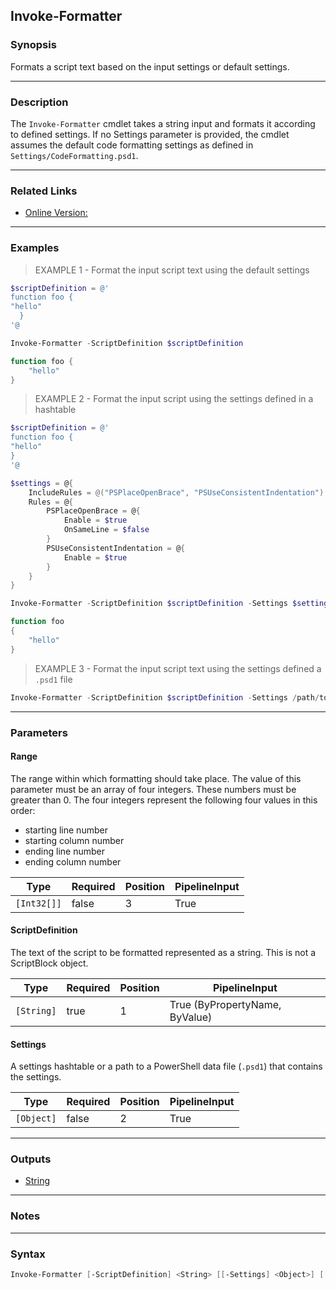 Invoke-Formatter
----------------

### Synopsis
Formats a script text based on the input settings or default settings.

---

### Description

The `Invoke-Formatter` cmdlet takes a string input and formats it according to defined settings. If no Settings parameter is provided, the cmdlet assumes the default code formatting settings as defined in `Settings/CodeFormatting.psd1`.

---

### Related Links
* [Online Version:](https://learn.microsoft.com/powershell/module/psscriptanalyzer/invoke-formatter?view=ps-modules&wt.mc_id=ps-gethelp)

---

### Examples
> EXAMPLE 1 - Format the input script text using the default settings

```PowerShell
$scriptDefinition = @'
function foo {
"hello"
  }
'@

Invoke-Formatter -ScriptDefinition $scriptDefinition

function foo {
    "hello"
}
```
> EXAMPLE 2 - Format the input script using the settings defined in a hashtable

```PowerShell
$scriptDefinition = @'
function foo {
"hello"
}
'@

$settings = @{
    IncludeRules = @("PSPlaceOpenBrace", "PSUseConsistentIndentation")
    Rules = @{
        PSPlaceOpenBrace = @{
            Enable = $true
            OnSameLine = $false
        }
        PSUseConsistentIndentation = @{
            Enable = $true
        }
    }
}

Invoke-Formatter -ScriptDefinition $scriptDefinition -Settings $settings

function foo
{
    "hello"
}
```
> EXAMPLE 3 - Format the input script text using the settings defined a `.psd1` file

```PowerShell
Invoke-Formatter -ScriptDefinition $scriptDefinition -Settings /path/to/settings.psd1
```

---

### Parameters
#### **Range**
The range within which formatting should take place. The value of this parameter must be an array of four integers. These numbers must be greater than 0. The four integers represent the following four values in this order:
* starting line number
* starting column number
* ending line number
* ending column number

|Type       |Required|Position|PipelineInput|
|-----------|--------|--------|-------------|
|`[Int32[]]`|false   |3       |True         |

#### **ScriptDefinition**
The text of the script to be formatted represented as a string. This is not a ScriptBlock object.

|Type      |Required|Position|PipelineInput                 |
|----------|--------|--------|------------------------------|
|`[String]`|true    |1       |True (ByPropertyName, ByValue)|

#### **Settings**
A settings hashtable or a path to a PowerShell data file (`.psd1`) that contains the settings.

|Type      |Required|Position|PipelineInput|
|----------|--------|--------|-------------|
|`[Object]`|false   |2       |True         |

---

### Outputs
* [String](https://learn.microsoft.com/en-us/dotnet/api/System.String)

---

### Notes

---

### Syntax
```PowerShell
Invoke-Formatter [-ScriptDefinition] <String> [[-Settings] <Object>] [[-Range] <Int32[]>] [<CommonParameters>]
```

